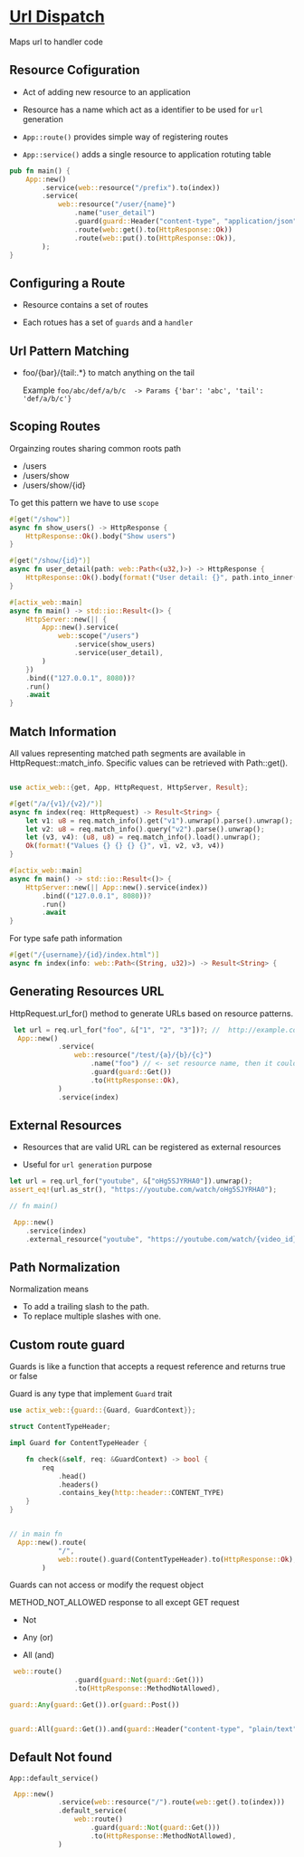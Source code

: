 # [Url Dispatch](https://actix.rs/docs/url-dispatch/)

Maps url to handler code

## Resource Cofiguration

* Act of adding new resource to an application  

* Resource has a name which act as a identifier to be used for `url` generation  

* `App::route()` provides simple way of registering routes  

* `App::service()` adds a single resource to application rotuting table  

```rust
pub fn main() {
    App::new()
        .service(web::resource("/prefix").to(index))
        .service(
            web::resource("/user/{name}")
                .name("user_detail")
                .guard(guard::Header("content-type", "application/json"))
                .route(web::get().to(HttpResponse::Ok))
                .route(web::put().to(HttpResponse::Ok)),
        );
}
```  

## Configuring a Route

* Resource contains a set of routes 

* Each rotues has a set of `guards` and a `handler` 

## Url Pattern Matching 

* foo/{bar}/{tail:.*} to match anything on the tail 

    Example `foo/abc/def/a/b/c  -> Params {'bar': 'abc', 'tail': 'def/a/b/c'}`

## Scoping Routes

Orgainzing routes sharing common roots path  

* /users
* /users/show
* /users/show/{id}

To get this pattern we have to use `scope`

```rust
#[get("/show")]
async fn show_users() -> HttpResponse {
    HttpResponse::Ok().body("Show users")
}

#[get("/show/{id}")]
async fn user_detail(path: web::Path<(u32,)>) -> HttpResponse {
    HttpResponse::Ok().body(format!("User detail: {}", path.into_inner().0))
}

#[actix_web::main]
async fn main() -> std::io::Result<()> {
    HttpServer::new(|| {
        App::new().service(
            web::scope("/users")
                .service(show_users)
                .service(user_detail),
        )
    })
    .bind(("127.0.0.1", 8080))?
    .run()
    .await
}
```

## Match Information

All values representing matched path segments are available in HttpRequest::match_info. Specific values can be retrieved with Path::get().

```rust

use actix_web::{get, App, HttpRequest, HttpServer, Result};

#[get("/a/{v1}/{v2}/")]
async fn index(req: HttpRequest) -> Result<String> {
    let v1: u8 = req.match_info().get("v1").unwrap().parse().unwrap();
    let v2: u8 = req.match_info().query("v2").parse().unwrap();
    let (v3, v4): (u8, u8) = req.match_info().load().unwrap();
    Ok(format!("Values {} {} {} {}", v1, v2, v3, v4))
}

#[actix_web::main]
async fn main() -> std::io::Result<()> {
    HttpServer::new(|| App::new().service(index))
        .bind(("127.0.0.1", 8080))?
        .run()
        .await
}
```

For type safe path information

```rust
#[get("/{username}/{id}/index.html")] 
async fn index(info: web::Path<(String, u32)>) -> Result<String> {
```

## Generating Resources URL

 HttpRequest.url_for() method to generate URLs based on resource patterns.

```rust
 let url = req.url_for("foo", &["1", "2", "3"])?; //  http://example.com/test/1/2/3
  App::new()
            .service(
                web::resource("/test/{a}/{b}/{c}")
                    .name("foo") // <- set resource name, then it could be used in `url_for`
                    .guard(guard::Get())
                    .to(HttpResponse::Ok),
            )
            .service(index)
```

## External Resources

* Resources that are valid URL can be registered as external resources

* Useful for `url generation` purpose  

```rust
let url = req.url_for("youtube", &["oHg5SJYRHA0"]).unwrap();
assert_eq!(url.as_str(), "https://youtube.com/watch/oHg5SJYRHA0");

// fn main()

 App::new()
    .service(index)
    .external_resource("youtube", "https://youtube.com/watch/{video_id}")

```

## Path Normalization

Normalization means 

* To add a trailing slash to the path.
* To replace multiple slashes with one.

## Custom route guard

Guards is like a function that accepts a request reference and returns true or false

Guard is any type that implement `Guard` trait

```rust
use actix_web::{guard::{Guard, GuardContext}};

struct ContentTypeHeader;

impl Guard for ContentTypeHeader {

    fn check(&self, req: &GuardContext) -> bool {
        req
            .head()
            .headers()
            .contains_key(http::header::CONTENT_TYPE)
    }
}


// in main fn 
  App::new().route(
            "/",
            web::route().guard(ContentTypeHeader).to(HttpResponse::Ok),
        )
```

Guards can not access or modify the request object 

METHOD_NOT_ALLOWED response to all except GET request

* Not

* Any (or)

* All (and)


```rust
 web::route()
                .guard(guard::Not(guard::Get()))
                .to(HttpResponse::MethodNotAllowed),

guard::Any(guard::Get()).or(guard::Post())


guard::All(guard::Get()).and(guard::Header("content-type", "plain/text"))

```



## Default Not found

`App::default_service()` 

```rust
 App::new()
            .service(web::resource("/").route(web::get().to(index)))
            .default_service(
                web::route()
                    .guard(guard::Not(guard::Get()))
                    .to(HttpResponse::MethodNotAllowed),
            )
```

